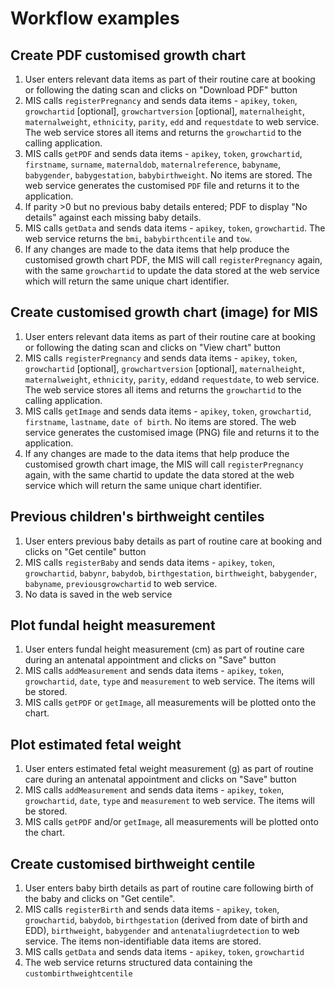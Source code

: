 # Workflow examples

## Create PDF customised growth chart

1. User enters relevant data items as part of their routine care at booking or following the dating scan and clicks on "Download PDF" button
2. MIS calls `registerPregnancy` and sends data items - `apikey`, `token`, `growchartid` [optional], `growchartversion` [optional], `maternalheight`, `maternalweight`, `ethnicity`, `parity`, `edd` and `requestdate` to web service. The web service stores all items and returns the `growchartid` to the calling application.
3. MIS calls `getPDF` and sends data items - `apikey`, `token`, `growchartid`, `firstname`, `surname`, `maternaldob`, `maternalreference`, `babyname`, `babygender`, `babygestation`, `babybirthweight`. No items are stored. The web service generates the customised `PDF` file and returns it to the application.
4. If parity >0 but no previous baby details entered; PDF to display "No details" against each missing baby details.
5. MIS calls `getData` and sends data items - `apikey`, `token`, `growchartid`. The web service returns the `bmi`, `babybirthcentile` and `tow`.
6. If any changes are made to the data items that help produce the customised growth chart PDF, the MIS will call `registerPregnancy` again, with the same `growchartid` to update the data stored at the web service which will return the same unique chart identifier.

## Create customised growth chart (image) for MIS

1. User enters relevant data items as part of their routine care at booking or following the dating scan and clicks on "View chart" button
2. MIS calls `registerPregnancy` and sends data items - `apikey`, `token`, `growchartid` [optional], `growchartversion` [optional], `maternalheight`, `maternalweight`, `ethnicity`, `parity`, `edd`and `requestdate`, to web service. The web service stores all items and returns the `growchartid` to the calling application.
3. MIS calls `getImage` and sends data items - `apikey`, `token`, `growchartid`, `firstname`, `lastname`, `date of birth`. No items are stored. The web service generates the customised image (PNG) file and returns it to the application.
4. If any changes are made to the data items that help produce the customised growth chart image, the MIS will call `registerPregnancy` again, with the same chartid to update the data stored at the web service which will return the same unique chart identifier.

## Previous children's birthweight centiles

1. User enters previous baby details as part of routine care at booking and clicks on "Get centile" button 
2. MIS calls `registerBaby` and sends data items - `apikey`, `token`, `growchartid`, `babynr`, `babydob`, `birthgestation`, `birthweight`, `babygender`, `babyname`, `previousgrowchartid` to web service.
3. No data is saved in the web service


## Plot fundal height measurement

1. User enters fundal height measurement (cm) as part of routine care during an antenatal appointment and clicks on "Save" button
2. MIS calls `addMeasurement` and sends data items - `apikey`, `token`, `growchartid`, `date`, `type` and `measurement` to web service. The items will be stored.
3. MIS calls `getPDF` or `getImage`, all measurements will be plotted onto the chart.

## Plot estimated fetal weight

1. User enters estimated fetal weight measurement (g) as part of routine care during an antenatal appointment and clicks on "Save" button
2. MIS calls `addMeasurement` and sends data items - `apikey`, `token`, `growchartid`, `date`, `type` and `measurement` to web service. The items will be stored.
3. MIS calls `getPDF` and/or `getImage`, all measurements will be plotted onto the chart.

## Create customised birthweight centile

1. User enters baby birth details as part of routine care following birth of the baby and clicks on "Get centile".
2. MIS calls `registerBirth` and sends data items - `apikey`, `token`, `growchartid`, `babydob`, `birthgestation` (derived from date of birth and EDD), `birthweight`, `babygender` and `antenataliugrdetection` to web service. The items non-identifiable data items are stored.
3. MIS calls `getData` and sends data items - `apikey`, `token`, `growchartid`
4. The web service returns structured data containing the `custombirthweightcentile` 
